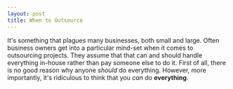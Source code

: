 ```yaml
---
layout: post
title: When to Outsource
---
```

It's something that plagues many businesses, both small and large. Often business owners get into a particular mind-set when it comes to outsourcing projects. They assume that that can and should handle everything in-house rather than pay someone else to do it. First of all, there is no good reason why anyone *should* do everything. However, more importantly, it's ridiculous to think that you *can* do **everything**.


